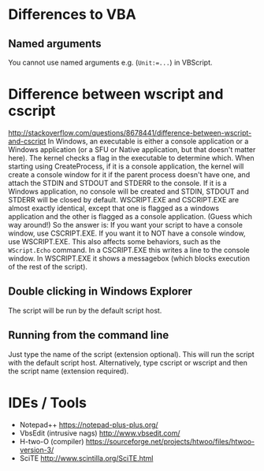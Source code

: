# Differences to VBA
## Named arguments
You cannot use named arguments e.g. (`Unit:=...`) in VBScript.

# Difference between wscript and cscript
http://stackoverflow.com/questions/8678441/difference-between-wscript-and-cscript
In Windows, an executable is either a console application or a Windows application (or a SFU or Native application, but that doesn't matter here).
The kernel checks a flag in the executable to determine which.
When starting using CreateProcess, if it is a console application, the kernel will create a console window for it if the parent process doesn't have one, and attach the STDIN and STDOUT and STDERR to the console.
If it is a Windows application, no console will be created and STDIN, STDOUT and STDERR will be closed by default.
WSCRIPT.EXE and CSCRIPT.EXE are almost exactly identical, except that one is flagged as a windows application and the other is flagged as a console application. (Guess which way around!)
So the answer is: If you want your script to have a console window, use CSCRIPT.EXE. If you want it to NOT have a console window, use WSCRIPT.EXE.
This also affects some behaviors, such as the `WScript.Echo` command. In a CSCRIPT.EXE this writes a line to the console window. In WSCRIPT.EXE it shows a messagebox (which blocks execution of the rest of the script).
## Double clicking in Windows Explorer
The script will be run by the default script host.
## Running from the command line
Just type the name of the script (extension optional). This will run the script with the default script host.
Alternatively, type cscript or wscript and then the script name (extension required).

# IDEs / Tools

* Notepad++ <https://notepad-plus-plus.org/>
* VbsEdit (intrusive nags) <http://www.vbsedit.com/>
* H-two-O (compiler) <https://sourceforge.net/projects/htwoo/files/htwoo-version-3/>
* SciTE <http://www.scintilla.org/SciTE.html>
